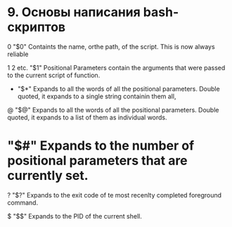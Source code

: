 # 9. Основы написания bash-скриптов


0 "$0" Containts the name, orthe path, of the script. This is now always
reliable

1 2 etc. "$1" Positional Parameters contain the arguments that were passed to
the current script of function.

* "$*" Expands to all the words of all the positional parameters. Double quoted,
it expands to a single string containin them all,

@ "$@" Expands to all the words of all the positional parameters. Double quoted,
it expands to a list of them as individual words.

# "$#" Expands to the number of positional parameters that are currently set.

? "$?" Expands to the exit code of te most recenlty completed foreground
command.

$ "$$" Expands to the PID of the current shell.



